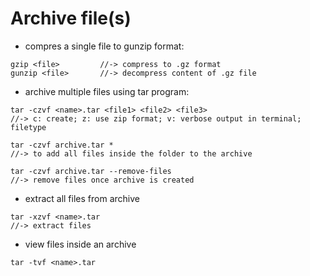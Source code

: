 # Archive file(s)
- compres a single file to gunzip format:
```
gzip <file>         //-> compress to .gz format
gunzip <file>       //-> decompress content of .gz file
```
- archive multiple files using tar program:
```
tar -czvf <name>.tar <file1> <file2> <file3>
//-> c: create; z: use zip format; v: verbose output in terminal; filetype

tar -czvf archive.tar *
//-> to add all files inside the folder to the archive 

tar -czvf archive.tar --remove-files
//-> remove files once archive is created
```
- extract all files from archive
```
tar -xzvf <name>.tar	
//-> extract files
```
- view files inside an archive
```
tar -tvf <name>.tar
```